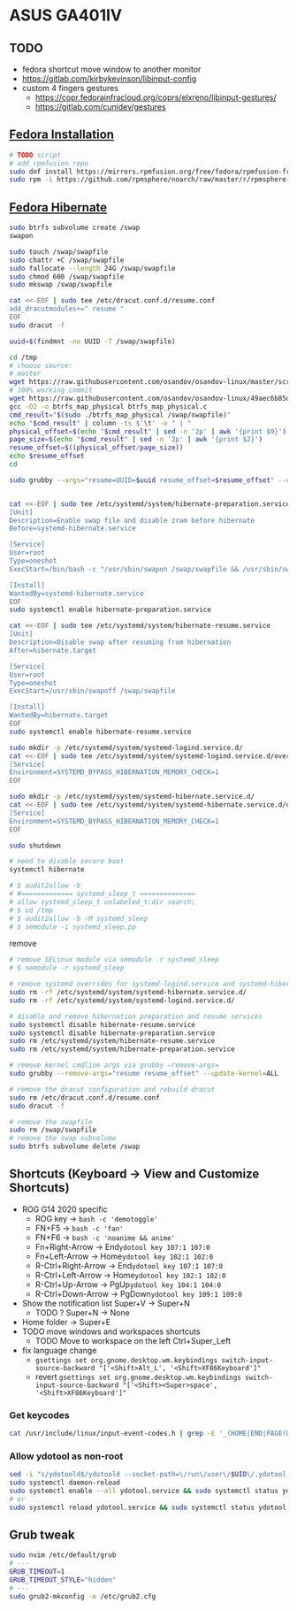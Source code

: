 # ASUS GA401IV

## TODO

- fedora shortcut move window to another monitor
- <https://gitlab.com/kirbykevinson/libinput-config>
- custom 4 fingers gestures
  - <https://copr.fedorainfracloud.org/coprs/elxreno/libinput-gestures/>
  - <https://gitlab.com/cunidev/gestures>

## [Fedora Installation](https://asus-linux.org/wiki/fedora-guide/)

```bash
# TODO script
# add rpmfusion repo
sudo dnf install https://mirrors.rpmfusion.org/free/fedora/rpmfusion-free-release-$(rpm -E %fedora).noarch.rpm https://mirrors.rpmfusion.org/nonfree/fedora/rpmfusion-nonfree-release-$(rpm -E %fedora).noarch.rpm
sudo rpm -i https://github.com/rpmsphere/noarch/raw/master/r/rpmsphere-release-$(rpm -E %fedora)-1.noarch.rpm
```

## [Fedora Hibernate](https://fedoramagazine.org/hibernation-in-fedora-36-workstation/)

```bash
sudo btrfs subvolume create /swap
swapon

sudo touch /swap/swapfile
sudo chattr +C /swap/swapfile
sudo fallocate --length 24G /swap/swapfile
sudo chmod 600 /swap/swapfile
sudo mkswap /swap/swapfile

cat <<-EOF | sudo tee /etc/dracut.conf.d/resume.conf
add_dracutmodules+=" resume "
EOF
sudo dracut -f

uuid=$(findmnt -no UUID -T /swap/swapfile)

cd /tmp
# choose source:
# master
wget https://raw.githubusercontent.com/osandov/osandov-linux/master/scripts/btrfs_map_physical.c
# 100% working commit
wget https://raw.githubusercontent.com/osandov/osandov-linux/49aec6b85d8457fa25b5d8f6c2afb3dd4592401a/scripts/btrfs_map_physical.c
gcc -O2 -o btrfs_map_physical btrfs_map_physical.c
cmd_result="$(sudo ./btrfs_map_physical /swap/swapfile)"
echo "$cmd_result" | column -ts $'\t' -o " | "
physical_offset=$(echo "$cmd_result" | sed -n '2p' | awk '{print $9}')
page_size=$(echo "$cmd_result" | sed -n '2p' | awk '{print $2}')
resume_offset=$((physical_offset/page_size))
echo $resume_offset
cd

sudo grubby --args="resume=UUID=$uuid resume_offset=$resume_offset" --update-kernel=ALL


cat <<-EOF | sudo tee /etc/systemd/system/hibernate-preparation.service
[Unit]
Description=Enable swap file and disable zram before hibernate
Before=systemd-hibernate.service

[Service]
User=root
Type=oneshot
ExecStart=/bin/bash -c "/usr/sbin/swapon /swap/swapfile && /usr/sbin/swapoff /dev/zram0"

[Install]
WantedBy=systemd-hibernate.service
EOF
sudo systemctl enable hibernate-preparation.service

cat <<-EOF | sudo tee /etc/systemd/system/hibernate-resume.service
[Unit]
Description=Disable swap after resuming from hibernation
After=hibernate.target

[Service]
User=root
Type=oneshot
ExecStart=/usr/sbin/swapoff /swap/swapfile

[Install]
WantedBy=hibernate.target
EOF
sudo systemctl enable hibernate-resume.service

sudo mkdir -p /etc/systemd/system/systemd-logind.service.d/
cat <<-EOF | sudo tee /etc/systemd/system/systemd-logind.service.d/override.conf
[Service]
Environment=SYSTEMD_BYPASS_HIBERNATION_MEMORY_CHECK=1
EOF

sudo mkdir -p /etc/systemd/system/systemd-hibernate.service.d/
cat <<-EOF | sudo tee /etc/systemd/system/systemd-hibernate.service.d/override.conf
[Service]
Environment=SYSTEMD_BYPASS_HIBERNATION_MEMORY_CHECK=1
EOF

sudo shutdown

# need to disable secure boot
systemctl hibernate

# $ audit2allow -b
# #============= systemd_sleep_t ==============
# allow systemd_sleep_t unlabeled_t:dir search;
# $ cd /tmp
# $ audit2allow -b -M systemd_sleep
# $ semodule -i systemd_sleep.pp
```

remove

```bash
# remove SELinux module via semodule -r systemd_sleep
# $ semodule -r systemd_sleep

# remove systemd overrides for systemd-logind.service and systemd-hibernation.service
sudo rm -rf /etc/systemd/system/systemd-hibernate.service.d/
sudo rm -rf /etc/systemd/system/systemd-logind.service.d/

# disable and remove hibernation preparation and resume services
sudo systemctl disable hibernate-resume.service
sudo systemctl disable hibernate-preparation.service
sudo rm /etc/systemd/system/hibernate-resume.service
sudo rm /etc/systemd/system/hibernate-preparation.service

# remove kernel cmdline args via grubby –remove-args=
sudo grubby --remove-args="resume resume_offset" --update-kernel=ALL

# remove the dracut configuration and rebuild dracut
sudo rm /etc/dracut.conf.d/resume.conf
sudo dracut -f

# remove the swapfile
sudo rm /swap/swapfile
# remove the swap subvolume
sudo btrfs subvolume delete /swap
```

## Shortcuts (Keyboard -> View and Customize Shortcuts)

- ROG G14 2020 specific
  - ROG key -> `bash -c 'demotoggle'`
  - FN+F5 -> `bash -c 'fan'`
  - FN+F6 -> `bash -c 'noanime && anime'`
  - Fn+Right-Arrow -> End`ydotool key 107:1 107:0`
  - Fn+Left-Arrow -> Home`ydotool key 102:1 102:0`
  - R-Ctrl+Right-Arrow -> End`ydotool key 107:1 107:0`
  - R-Ctrl+Left-Arrow -> Home`ydotool key 102:1 102:0`
  - R-Ctrl+Up-Arrow -> PgUp`ydotool key 104:1 104:0`
  - R-Ctrl+Down-Arrow -> PgDown`ydotool key 109:1 109:0`
- Show the notification list Super+V -> Super+N
  - TODO ? Super+N -> None
- Home folder -> Super+E
- TODO move windows and workspaces shortcuts
  - TODO Move to workspace on the left Ctrl+Super_Left
- fix language change
  - `gsettings set org.gnome.desktop.wm.keybindings switch-input-source-backward "['<Shift>Alt_L', '<Shift>XF86Keyboard']"`
  - revert `gsettings set org.gnome.desktop.wm.keybindings switch-input-source-backward "['<Shift><Super>space', '<Shift>XF86Keyboard']"`

### Get keycodes

```bash
cat /usr/include/linux/input-event-codes.h | grep -E '_(HOME|END|PAGE(UP|DOWN))\s'
```

### Allow ydotool as non-root

```bash
sed -i "s/ydotoold$/ydotoold --socket-path=\/run\/user\/$UID\/.ydotool_socket --socket-own=$(id -u):$(id -g)/g" /usr/lib/systemd/system/ydotool.service
sudo systemctl daemon-reload
sudo systemctl enable --all ydotool.service && sudo systemctl status ydotool.service
# or
sudo systemctl reload ydotool.service && sudo systemctl status ydotool.service
```

## Grub tweak

```bash
sudo nvim /etc/default/grub
# ---
GRUB_TIMEOUT=1
GRUB_TIMEOUT_STYLE="hidden"
# ---
sudo grub2-mkconfig -o /etc/grub2.cfg
```
